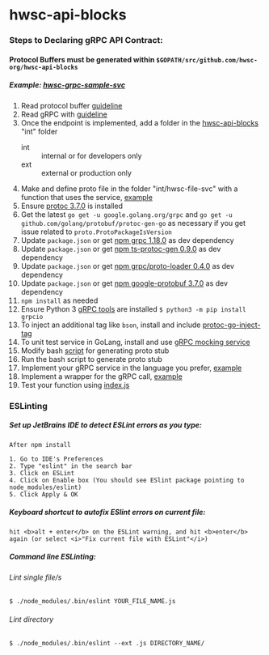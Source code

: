 # hwsc-api-blocks

### Steps to Declaring gRPC API Contract:
#### Protocol Buffers must be generated within `$GOPATH/src/github.com/hwsc-org/hwsc-api-blocks`
##### *Example: [hwsc-grpc-sample-svc](https://github.com/hwsc-org/hwsc-grpc-sample-svc)*
1. Read protocol buffer [guideline](https://developers.google.com/protocol-buffers/docs/proto3)
2. Read gRPC with [guideline](https://grpc.io/blog/coreos)
3. Once the endpoint is implemented, add a folder in the [hwsc-api-blocks](https://github.com/hwsc-org/hwsc-api-blocks) "int" folder
     <dl>
	    <dt>int</dt>
  		   <dd>internal or for developers only</dd>
       <dt>ext</dt>
  		   <dd>external or production only </dd>
    </dl>
4. Make and define proto file in the folder "int/hwsc-file-svc" with a function that uses the service, [example](https://github.com/hwsc-org/hwsc-api-blocks/blob/master/int/hwsc-grpc-sample-svc/proto/grpc-sample-svc.proto)
5. Ensure [protoc 3.7.0](https://github.com/protocolbuffers/protobuf/releases) is installed
6. Get the latest `go get -u google.golang.org/grpc` and `go get -u github.com/golang/protobuf/protoc-gen-go` as necessary if you get issue related to `proto.ProtoPackageIsVersion`
7. Update `package.json` or get [npm grpc 1.18.0](https://www.npmjs.com/package/grpc) as dev dependency
8. Update `package.json` or get [npm ts-protoc-gen 0.9.0](https://www.npmjs.com/package/ts-protoc-gen) as dev dependency
9. Update `package.json` or get [npm grpc/proto-loader 0.4.0](https://www.npmjs.com/package/@grpc/proto-loader) as dev dependency
10. Update `package.json` or get [npm google-protobuf 3.7.0](https://www.npmjs.com/package/google-protobuf) as dev dependency
11. `npm install` as needed
12. Ensure Python 3 [gRPC tools](https://grpc.io/docs/quickstart/python.html) are installed `$ python3 -m pip install grpcio`
13. To inject an additional tag like `bson`, install and include [protoc-go-inject-tag](https://github.com/favadi/protoc-go-inject-tag)
14. To unit test service in GoLang, install and use [gRPC mocking service](https://github.com/grpc/grpc-go/blob/master/Documentation/gomock-example.md)
15. Modify bash [script](https://github.com/hwsc-org/hwsc-api-blocks/blob/master/generate_proto.sh) for generating proto stub
16. Run the bash script to generate proto stub
17. Implement your gRPC service in the language you prefer, [example](https://github.com/hwsc-org/hwsc-grpc-sample-svc)
18. Implement a wrapper for the gRPC call, [example](https://github.com/hwsc-org/hwsc-api-blocks/blob/master/int/hwsc-grpc-sample-svc/hwsc-grpc-sample-svc.js)
19. Test your function using [index.js](https://github.com/hwsc-org/hwsc-api-blocks/blob/master/index.js)

### ESLinting

##### Set up JetBrains IDE to detect ESLint errors as you type:
```
After npm install

1. Go to IDE's Preferences
2. Type "eslint" in the search bar
3. Click on ESLint
4. Click on Enable box (You should see ESlint package pointing to node_modules/eslint)
5. Click Apply & OK
```

##### Keyboard shortcut to autofix ESlint errors on current file:

```
hit <b>alt + enter</b> on the ESLint warning, and hit <b>enter</b> 
again (or select <i>"Fix current file with ESLint"</i>)
```

##### Command line ESLinting:

###### Lint single file/s
`$ ./node_modules/.bin/eslint YOUR_FILE_NAME.js`

###### Lint directory
`$ ./node_modules/.bin/eslint --ext .js DIRECTORY_NAME/`
